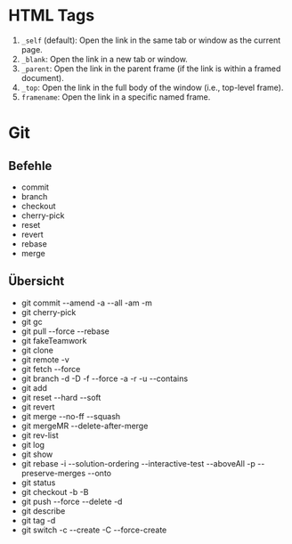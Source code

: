 # HTML Tags

1. `_self` (default): Open the link in the same tab or window as the current page.
2. `_blank`: Open the link in a new tab or window.
3. `_parent`: Open the link in the parent frame (if the link is within a framed document).
4. `_top`: Open the link in the full body of the window (i.e., top-level frame).
5. `framename`: Open the link in a specific named frame.

# Git

## Befehle

- commit
- branch
- checkout
- cherry-pick
- reset
- revert
- rebase
- merge

## Übersicht

- git commit
    --amend
    -a
    --all
    -am
    -m
- git cherry-pick
- git gc
- git pull
    --force
    --rebase
- git fakeTeamwork
- git clone
- git remote
    -v
- git fetch
    --force
- git branch
    -d
    -D
    -f
    --force
    -a
    -r
    -u
    --contains
- git add
- git reset
    --hard
    --soft
- git revert
- git merge
    --no-ff
    --squash
- git mergeMR
    --delete-after-merge
- git rev-list
- git log
- git show
- git rebase
    -i
    --solution-ordering
    --interactive-test
    --aboveAll
    -p
    --preserve-merges
    --onto
- git status
- git checkout
    -b
    -B
- git push
    --force
    --delete
    -d
- git describe
- git tag
    -d
- git switch
    -c
    --create
    -C
    --force-create
